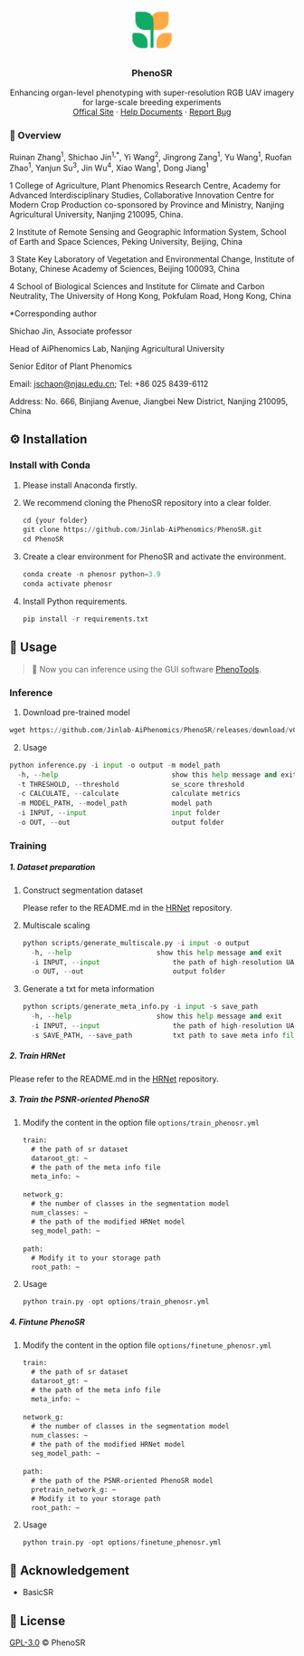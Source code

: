 <p align="center">
  <a href="https://phenonet.org/phenotools">
    <img src="./assets/logo.png" alt="Logo" width="80" height="80">
  </a>
  <h3 align="center">PhenoSR</h3>
  <p align="center">
Enhancing organ-level phenotyping with super-resolution RGB UAV imagery for large-scale breeding experiments
    <br />
     <a href="https://phenonet.org/phenosr">Offical Site</a>
    ·
     <a href="https://help.phenonet.org/">Help Documents</a>
    ·
      <a href="https://github.com/Jinlab-AiPhenomics/phenosr/issues">Report Bug</a>
</p>

### 📝 Overview

Ruinan Zhang<sup>1</sup>, Shichao Jin<sup>1,*</sup>, Yi Wang<sup>2</sup>, Jingrong Zang<sup>1</sup>, Yu Wang<sup>1</sup>, Ruofan Zhao<sup>1</sup>, Yanjun Su<sup>3</sup>, Jin Wu<sup>4</sup>, Xiao Wang<sup>1</sup>, Dong Jiang<sup>1</sup>

1 College of Agriculture, Plant Phenomics Research Centre, Academy for Advanced Interdisciplinary Studies, Collaborative Innovation Centre for Modern Crop Production co-sponsored by Province and Ministry, Nanjing Agricultural University, Nanjing 210095, China.

2 Institute of Remote Sensing and Geographic Information System, School of Earth and Space Sciences, Peking University, Beijing, China

3 State Key Laboratory of Vegetation and Environmental Change, Institute of Botany, Chinese Academy of Sciences, Beijing 100093, China

4 School of Biological Sciences and Institute for Climate and Carbon Neutrality, The University of Hong Kong, Pokfulam Road, Hong Kong, China

*Corresponding author

Shichao Jin, Associate professor

Head of AiPhenomics Lab, Nanjing Agricultural University

Senior Editor of Plant Phenomics

Email: jschaon@njau.edu.cn; Tel: +86 025 8439-6112

Address: No. 666, Binjiang Avenue, Jiangbei New District, Nanjing 210095, China

## ⚙️ Installation

### Install with Conda

1. Please install Anaconda firstly.
2. We recommend cloning the PhenoSR repository into a clear folder.

   ```python
   cd {your folder}
   git clone https://github.com/Jinlab-AiPhenomics/PhenoSR.git
   cd PhenoSR
   ```
3. Create a clear environment for PhenoSR and activate the environment.

   ```python
   conda create -n phenosr python=3.9
   conda activate phenosr
   ```
4. Install Python requirements.

   ```python
   pip install -r requirements.txt
   ```

## 🚀 Usage

> 🎉 Now you can inference  using the GUI software [PhenoTools](https://phenonet.org/phenotools).

### Inference

1. Download pre-trained model

```python
wget https://github.com/Jinlab-AiPhenomics/PhenoSR/releases/download/v0.1.0/phenosr_20240831.pth -P weights
```

2. Usage

```python
python inference.py -i input -o output -m model_path 
  -h, --help            				show this help message and exit
  -t THRESHOLD, --threshold				se_score threshold
  -c CALCULATE, --calculate				calculate metrics
  -m MODEL_PATH, --model_path			model path
  -i INPUT, --input						input folder
  -o OUT, --out							output folder
```

### Training

##### 1. Dataset preparation

1. Construct segmentation dataset

   Please refer to the README.md in the [HRNet](https://github.com/bubbliiiing/hrnet-pytorch) repository.

2. Multiscale scaling

   ```python
   python scripts/generate_multiscale.py -i input -o output
     -h, --help            			show this help message and exit
     -i INPUT, --input					the path of high-resolution UAV imagery
     -o OUT, --out						output folder
   ```

3. Generate a txt for meta information

   ```python
   python scripts/generate_meta_info.py -i input -s save_path
     -h, --help            			show this help message and exit
     -i INPUT, --input					the path of high-resolution UAV imagery following multiscale scaling
     -s SAVE_PATH, --save_path			txt path to save meta info file
   ```

##### 2. Train HRNet

Please refer to the README.md in the [HRNet](https://github.com/bubbliiiing/hrnet-pytorch) repository.

##### 3. Train the PSNR-oriented PhenoSR

1. Modify the content in the option file `options/train_phenosr.yml`

   ```
   train:
     # the path of sr dataset
     dataroot_gt: ~
     # the path of the meta info file
     meta_info: ~
     
   network_g:
     # the number of classes in the segmentation model
     num_classes: ~
     # the path of the modified HRNet model
     seg_model_path: ~
     
   path:
     # Modify it to your storage path
     root_path: ~
   ```

2. Usage

   ```python
   python train.py -opt options/train_phenosr.yml
   ```

##### 4. Fintune  PhenoSR

1. Modify the content in the option file `options/finetune_phenosr.yml`

   ```
   train:
     # the path of sr dataset
     dataroot_gt: ~
     # the path of the meta info file
     meta_info: ~
     
   network_g:
     # the number of classes in the segmentation model
     num_classes: ~
     # the path of the modified HRNet model
     seg_model_path: ~
     
   path:
     # the path of the PSNR-oriented PhenoSR model
     pretrain_network_g: ~
     # Modify it to your storage path
     root_path: ~
   ```

2. Usage

   ```python
   python train.py -opt options/finetune_phenosr.yml
   ```

## 🙏 Acknowledgement

- BasicSR

## 📄 License

[GPL-3.0](LICENSE) © PhenoSR
